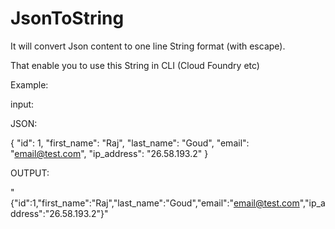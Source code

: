 # JsonToString

It will convert Json content to one line String format (with escape).

That enable you to use this String in CLI (Cloud Foundry etc)  

Example: 

input: 

JSON: 

{
  "id": 1,
  "first_name": "Raj",
  "last_name": "Goud",
  "email": "email@test.com",
  "ip_address": "26.58.193.2"
}

OUTPUT: 

"{\"id\":1,\"first_name\":\"Raj\",\"last_name\":\"Goud\",\"email\":\"email@test.com\",\"ip_address\":\"26.58.193.2\"}"